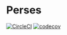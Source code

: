 Perses
======
[![CircleCI](https://circleci.com/gh/perses/perses.svg?style=shield)](https://circleci.com/gh/perses/perses)
[![codecov](https://codecov.io/gh/perses/perses/branch/master/graph/badge.svg?token=M37Y9VSVB5)](https://codecov.io/gh/perses/perses)
